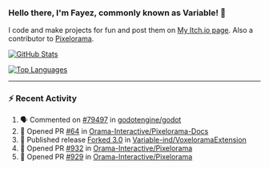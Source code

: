 ### Hello there, I'm Fayez, commonly known as Variable! 👋
I code and make projects for fun and post them on [My Itch.io page](https://variable-industries.itch.io/). Also a contributor to [Pixelorama](https://github.com/Orama-Interactive/Pixelorama).

[![GitHub Stats](https://github-readme-stats.vercel.app/api/?username=Variable-ind&show_icons=true&theme=merko)](https://github.com/anuraghazra/github-readme-stats)

[![Top Languages](https://github-readme-stats.vercel.app/api/top-langs/?username=Variable-ind&layout=compact&theme=merko)](https://github.com/anuraghazra/github-readme-stats)

---

### :zap: Recent Activity

<!--START_SECTION:activity-->
1. 🗣 Commented on [#79497](https://github.com/godotengine/godot/issues/79497#issuecomment-1798449494) in [godotengine/godot](https://github.com/godotengine/godot)
2. 💪 Opened PR [#64](https://github.com/Orama-Interactive/Pixelorama-Docs/pull/64) in [Orama-Interactive/Pixelorama-Docs](https://github.com/Orama-Interactive/Pixelorama-Docs)
3. 🚀 Published release [Forked 3.0](https://github.com/Variable-ind/VoxeloramaExtension/releases/tag/3.0) in [Variable-ind/VoxeloramaExtension](https://github.com/Variable-ind/VoxeloramaExtension)
4. 💪 Opened PR [#932](https://github.com/Orama-Interactive/Pixelorama/pull/932) in [Orama-Interactive/Pixelorama](https://github.com/Orama-Interactive/Pixelorama)
5. 💪 Opened PR [#929](https://github.com/Orama-Interactive/Pixelorama/pull/929) in [Orama-Interactive/Pixelorama](https://github.com/Orama-Interactive/Pixelorama)
<!--END_SECTION:activity-->

<!--
**Variable-ind/Variable-ind** is a ✨ _special_ ✨ repository because its `README.md` (this file) appears on your GitHub profile.

Here are some ideas to get you started:
- 🌱 I’m currently studying at ...
- 🔭 I’m currently working on ...
- 👯 I’m looking to collaborate on ...
- 🤔 I’m looking for help with ...
- 💬 Ask me about ...
- 📫 How to reach me: ...
- ⚡ Fun fact: ...
-->

